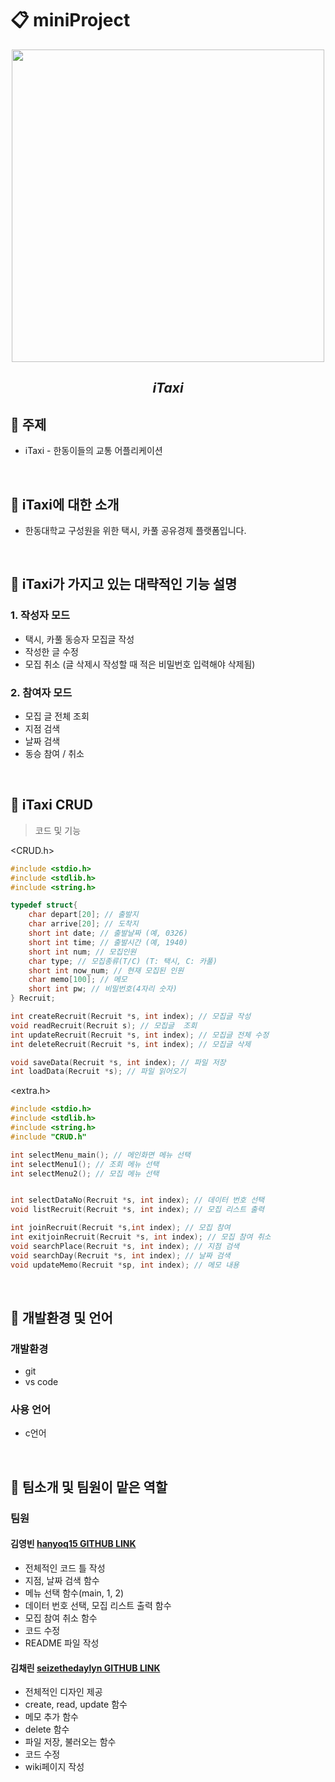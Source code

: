 # 📋 miniProject

<div align="center"> 

<img src="https://user-images.githubusercontent.com/130302221/236679887-e07f2804-ddea-450a-aee1-2f6a0b3f2dbb.png" height="500" width="500">
 
  ## *iTaxi*  
</div>
  
## 🚖 주제
 - iTaxi - 한동이들의 교통 어플리케이션

<br/>

## 🚖 iTaxi에 대한 소개
  - 한동대학교 구성원을 위한 택시, 카풀 공유경제 플랫폼입니다.

<br/>
  
##  🚖 iTaxi가 가지고 있는 대략적인 기능 설명
### 1.  작성자 모드  
  - 택시, 카풀 동승자 모집글 작성
  - 작성한 글 수정
  - 모집 취소 (글 삭제시 작성할 때 적은 비밀번호 입력해야 삭제됨)
### 2.  참여자 모드
  - 모집 글 전체 조회
  - 지점 검색
  - 날짜 검색
  - 동승 참여 / 취소

<br/>

## 🚖 iTaxi CRUD
> 코드 및 기능  
  
<CRUD.h>
```c
#include <stdio.h>
#include <stdlib.h>
#include <string.h>

typedef struct{
	char depart[20]; // 출발지
	char arrive[20]; // 도착지
	short int date; // 출발날짜 (예, 0326)
	short int time; // 출발시간 (예, 1940)
	short int num; // 모집인원
	char type; // 모집종류(T/C) (T: 택시, C: 카풀)
	short int now_num; // 현재 모집된 인원
	char memo[100]; // 메모
	short int pw; // 비밀번호(4자리 숫자)
} Recruit;

int createRecruit(Recruit *s, int index); // 모집글 작성
void readRecruit(Recruit s); // 모집글  조회
int updateRecruit(Recruit *s, int index); // 모집글 전체 수정
int deleteRecruit(Recruit *s, int index); // 모집글 삭제

void saveData(Recruit *s, int index); // 파일 저장
int loadData(Recruit *s); // 파일 읽어오기

```

<extra.h>
```c
#include <stdio.h>
#include <stdlib.h>
#include <string.h>
#include "CRUD.h"

int selectMenu_main(); // 메인화면 메뉴 선택
int selectMenu1(); // 조회 메뉴 선택
int selectMenu2(); // 모집 메뉴 선택


int selectDataNo(Recruit *s, int index); // 데이터 번호 선택
void listRecruit(Recruit *s, int index); // 모집 리스트 출력

int joinRecruit(Recruit *s,int index); // 모집 참여
int exitjoinRecruit(Recruit *s, int index); // 모집 참여 취소 
void searchPlace(Recruit *s, int index); // 지점 검색
void searchDay(Recruit *s, int index); // 날짜 검색
void updateMemo(Recruit *sp, int index); // 메모 내용 
```

<br/>

## 🚖 개발환경 및 언어
### 개발환경
  - git 
  - vs code
### 사용 언어
  - c언어

<br/>

## 🚖 팀소개 및 팀원이 맡은 역할
### 팀원
 #### 김영빈 [hanyoq15 GITHUB LINK](https://github.com/hanyoq15)
  - 전체적인 코드 틀 작성
  - 지점, 날짜 검색 함수
  - 메뉴 선택 함수(main, 1, 2)
  - 데이터 번호 선택, 모집 리스트 출력 함수
  - 모집 참여 취소 함수
  - 코드 수정
  - README 파일 작성

#### 김채린 [seizethedaylyn GITHUB LINK](https://github.com/seizethedaylyn)
  - 전체적인 디자인 제공
  - create, read, update 함수
  - 메모 추가 함수
  - delete 함수
  - 파일 저장, 불러오는 함수
  - 코드 수정
  - wiki페이지 작성
